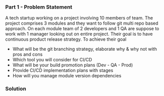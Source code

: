 ### Part 1 - Problem Statement

A tech startup working on a project involving 10 members of team. The project comprises 3 modules and they want to follow git multi repo based approach. On each module team of 2 developers and 1 QA are suppose to work with 1 manager looking out on entire project. Their goal is to have continuous product release strategy. To achieve their goal

- What will be the git branching strategy, elaborate why & why not with pros and cons
- Which tool you will consider for CI/CD
- What will be your build promotion plans (Dev - QA - Prod)
- Provide CI/CD implementation plans with stages
- How will you manage module version dependencies


### Solution